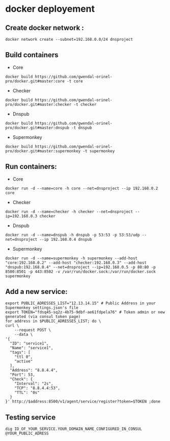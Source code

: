 # docker deployement

## Create docker network :
```
docker network create --subnet=192.168.0.0/24 dnsproject
```

## Build containers
- Core
```
docker build https://github.com/gwendal-orinel-pro/docker.git#master:core -t core
```

- Checker
```
docker build https://github.com/gwendal-orinel-pro/docker.git#master:checker -t checker
```

- Dnspub
```
docker build https://github.com/gwendal-orinel-pro/docker.git#master:dnspub -t dnspub
```

- Supermonkey
```
docker build https://github.com/gwendal-orinel-pro/docker.git#master:supermonkey -t supermonkey
```

## Run containers:
- Core
```
docker run -d --name=core -h core --net=dnsproject --ip 192.168.0.2 core
```

- Checker
```
docker run -d --name=checker -h checker --net=dnsproject --ip=192.168.0.3 checker
```

- Dnspub
```
docker run -d --name=dnspub -h dnspub -p 53:53 -p 53:53/udp --net=dnsproject --ip 192.168.0.4 dnspub
```

- Supermonkey
```
docker run -d --name=supermonkey -h supermonkey --add-host "core:192.168.0.2" --add-host "checker:192.168.0.3" --add-host "dnspub:192.168.0.4" --net=dnsproject --ip=192.168.0.5 -p 80:80 -p 8500:8501 -p 443:8502 -v /var/run/docker.sock:/var/run/docker.sock supermonkey
```

## Add a new service:
```
export PUBLIC_ADRESSES_LIST="12.13.14.15" # Public Address in your Supermonkey settings.json's file
export TOKEN="fdsq45-sq2z-4b75-9dbf-ae61fdpela76" # Token admin or new generated (via consul token page)
for address in $PUBLIC_ADRESSES_LIST; do \
curl \
    --request POST \
    --data \
'{
  "ID": "service1",
  "Name": "service1",
  "tags": [
    "ttl 0",
	"active"
  ],
  "Address": "8.8.4.4",
  "Port": 53,
  "Check": {
    "Interval": "2s",
	"TCP": "8.8.4.4:53",
	"TTL": "0s"
  }
}' http://$address:8500/v1/agent/service/register?token=$TOKEN ;done
```

## Testing service
`dig ID_OF_YOUR_SERVICE.YOUR_DOMAIN_NAME_CONFIGURED_IN_CONSUL @YOUR_PUBLIC_ADRESS`
